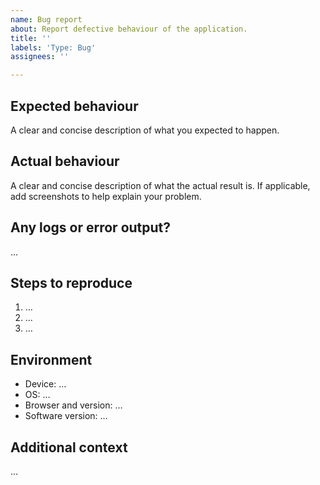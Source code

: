 ```yaml
---
name: Bug report
about: Report defective behaviour of the application.
title: ''
labels: 'Type: Bug'
assignees: ''

---
```


## Expected behaviour

A clear and concise description of what you expected to happen.

## Actual behaviour

A clear and concise description of what the actual result is. If applicable, add screenshots to help explain your problem.

## Any logs or error output?

…

## Steps to reproduce

1. …
2. …
3. …

## Environment

 - Device: …
 - OS: …
 - Browser and version: …
 - Software version: …

## Additional context

…
